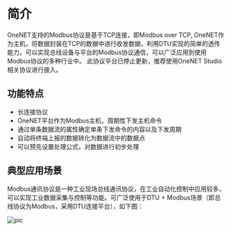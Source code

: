 # 简介

OneNET支持的Modbus协议是基于TCP连接，即Modbus over TCP,
OneNET作为主机，将数据封装在TCP的数据中进行收发数据，利用DTU实现的简单的透传能力，可以实现总线设备与平台的Modbus协议通信，可以广泛应用到使用Modbus协议的多种行业中。
此协议平台已停止更新，推荐使用OneNET Studio相关协议进行接入。
## 功能特点

- 长连接协议
- OneNET平台作为Modbus主机，周期性下发主机命令
- 通过单条数据流的属性确定单条下发命令的内容以及下发周期
- 自动将终端上报的数据转化为数据流中的数据点
- 可以预先设置处理公式，对数据进行初步处理

## 典型应用场景

Modbus通讯协议是一种工业现场总线通讯协议，在工业自动化控制中应用较多，可以实现工业数据采集与控制等功能。可广泛使用于DTU + Modbus场景（即总线协议为Modbus，采用DTU连接平台），如下图：

![pic](/images/Modbus/连接示意图.png)

